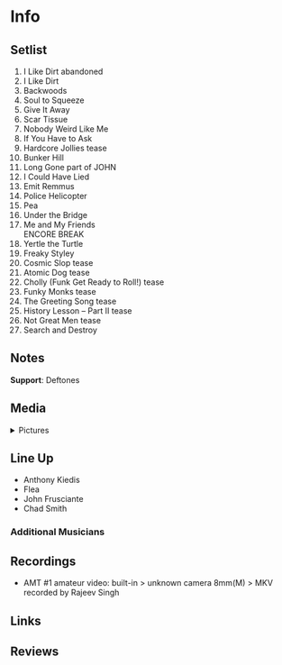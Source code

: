 # Info

## Setlist

1. I Like Dirt abandoned
2. I Like Dirt
3. Backwoods
4. Soul to Squeeze
5. Give It Away
6. Scar Tissue
7. Nobody Weird Like Me
8. If You Have to Ask
9. Hardcore Jollies tease
10. Bunker Hill
11. Long Gone part of JOHN
12. I Could Have Lied
13. Emit Remmus
14. Police Helicopter
15. Pea
16. Under the Bridge
17. Me and My Friends
<br>ENCORE BREAK
18. Yertle the Turtle
19. Freaky Styley
20. Cosmic Slop tease
21. Atomic Dog tease
22. Cholly (Funk Get Ready to Roll!) tease
23. Funky Monks tease
24. The Greeting Song tease
25. History Lesson – Part II tease
26. Not Great Men tease
27. Search and Destroy

## Notes

**Support**: Deftones

## Media 

<details>
  <summary>Pictures</summary>
  <!--<img alt="Setlist" title="Setlist" src="_.jpg" height="200" />-->
</details>

## Line Up

* Anthony Kiedis
* Flea
* John Frusciante
* Chad Smith

### Additional Musicians

## Recordings

* AMT #1 amateur video: built-in > unknown camera 8mm(M) > MKV recorded by Rajeev Singh

## Links

## Reviews 
